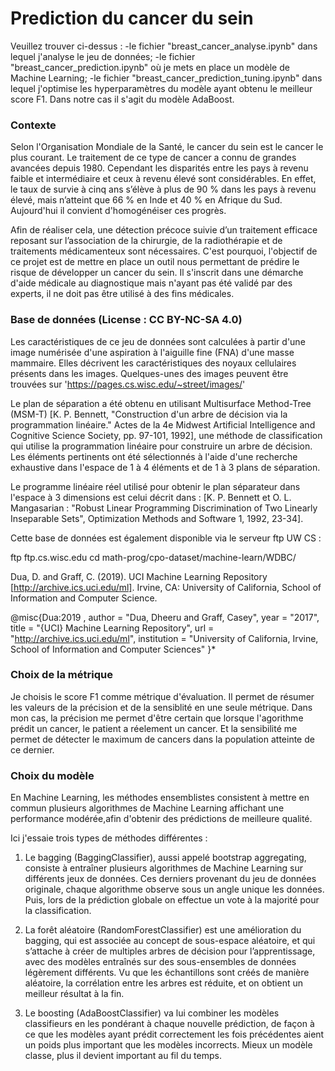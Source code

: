 # Prediction du cancer du sein

Veuillez trouver ci-dessus :
-le fichier "breast_cancer_analyse.ipynb" dans lequel j'analyse le jeu de données;
-le fichier "breast_cancer_prediction.ipynb" où je mets en place un modèle de Machine Learning;
-le fichier "breast_cancer_prediction_tuning.ipynb" dans lequel j'optimise les hyperparamètres du modèle ayant obtenu le meilleur score F1. Dans notre cas il s'agit du modèle AdaBoost.


### Contexte

Selon l'Organisation Mondiale de la Santé, le cancer du sein est le cancer le plus courant. Le traitement de ce type de cancer a connu de grandes avancées depuis 1980. Cependant les disparités entre les pays à revenu faible et intermédiaire et ceux à revenu élevé sont considérables. En effet, le taux de survie à cinq ans s’élève à plus de 90 % dans les pays à revenu élevé, mais n’atteint que 66 % en Inde et 40 % en Afrique du Sud. Aujourd'hui il convient d'homogénéiser ces progrès.

Afin de réaliser cela, une détection précoce suivie d’un traitement efficace reposant sur l’association de la chirurgie, de la radiothérapie et de traitements médicamenteux sont nécessaires. C'est pourquoi, l'objectif de ce projet est de mettre en place un outil nous permettant de prédire le risque de développer un cancer du sein. Il s'inscrit dans une démarche d'aide médicale au diagnostique mais n'ayant pas été validé par des experts, il ne doit pas être utilisé à des fins médicales. 


### Base de données (License : CC BY-NC-SA 4.0)

Les caractéristiques de ce jeu de données sont calculées à partir d'une image numérisée d'une aspiration à l'aiguille fine (FNA) d'une masse mammaire. Elles décrivent les caractéristiques des noyaux cellulaires présents dans les images. Quelques-unes des images peuvent être trouvées sur 'https://pages.cs.wisc.edu/~street/images/'

Le plan de séparation a été obtenu en utilisant Multisurface Method-Tree (MSM-T) [K. P. Bennett, "Construction d'un arbre de décision via la programmation linéaire." Actes de la 4e Midwest Artificial Intelligence and Cognitive Science Society, pp. 97-101, 1992], une méthode de classification qui utilise la programmation linéaire pour construire un arbre de décision. Les éléments pertinents ont été sélectionnés à l'aide d'une recherche exhaustive dans l'espace de 1 à 4 éléments et de 1 à 3 plans de séparation.

Le programme linéaire réel utilisé pour obtenir le plan séparateur dans l'espace à 3 dimensions est celui décrit dans : [K. P. Bennett et O. L. Mangasarian : "Robust Linear Programming Discrimination of Two Linearly Inseparable Sets", Optimization Methods and Software 1, 1992, 23-34].

Cette base de données est également disponible via le serveur ftp UW CS :

ftp ftp.cs.wisc.edu
cd math-prog/cpo-dataset/machine-learn/WDBC/

Dua, D. and Graff, C. (2019). UCI Machine Learning Repository [http://archive.ics.uci.edu/ml]. Irvine, CA: University of California, School of Information and Computer Science.

@misc{Dua:2019 ,
author = "Dua, Dheeru and Graff, Casey",
year = "2017",
title = "{UCI} Machine Learning Repository",
url = "http://archive.ics.uci.edu/ml",
institution = "University of California, Irvine, School of Information and Computer Sciences" }*


### Choix de la métrique

Je choisis le score F1 comme métrique d'évaluation. Il permet de résumer les valeurs de la précision et de la sensiblité en une seule métrique. Dans mon cas, la précision me permet d'être certain que lorsque l'agorithme prédit un cancer, le patient a réelement un cancer. Et la sensibilité me permet de détecter le maximum de cancers dans la population atteinte de ce dernier.

### Choix du modèle

En Machine Learning, les méthodes ensemblistes consistent à mettre en commun plusieurs algorithmes de Machine Learning affichant une performance modérée,afin d'obtenir des prédictions de meilleure qualité. 

Ici j'essaie trois types de méthodes différentes :

1) Le bagging (BaggingClassifier), aussi appelé bootstrap aggregating, consiste à entraîner plusieurs algorithmes de Machine Learning sur différents jeux de données. Ces derniers provenant du jeu de données originale, chaque algorithme observe sous un angle unique les données. Puis, lors de la prédiction globale on effectue un vote à la majorité pour la classification.

2) La forêt aléatoire (RandomForestClassifier) est une amélioration du bagging, qui est associée au concept de sous-espace aléatoire, et qui s’attache à créer de multiples arbres de décision pour l’apprentissage, avec des modèles entraînés sur des sous-ensembles de données légèrement différents. Vu que les échantillons sont créés de manière aléatoire, la corrélation entre les arbres est réduite, et on obtient un meilleur résultat à la fin.

3) Le boosting (AdaBoostClassifier) va lui combiner les modèles classifieurs en les pondérant à chaque nouvelle prédiction, de façon à ce que les modèles ayant prédit correctement les fois précédentes aient un poids plus important que les modèles incorrects. Mieux un modèle classe, plus il devient important au fil du temps.
